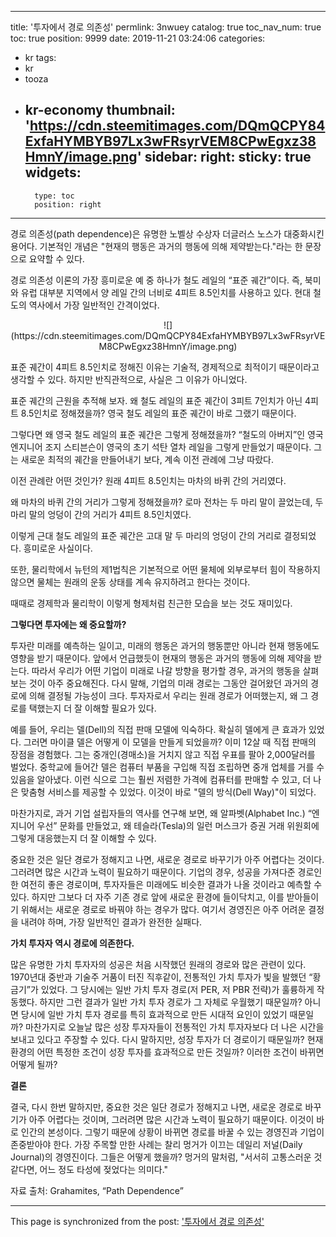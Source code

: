 
---
title: '투자에서 경로 의존성'
permlink: 3nwuey
catalog: true
toc_nav_num: true
toc: true
position: 9999
date: 2019-11-21 03:24:06
categories:
- kr
tags:
- kr
- tooza
- kr-economy
thumbnail: 'https://cdn.steemitimages.com/DQmQCPY84ExfaHYMBYB97Lx3wFRsyrVEM8CPwEgxz38HmnY/image.png'
sidebar:
    right:
        sticky: true
widgets:
    -
        type: toc
        position: right
---


경로 의존성(path dependence)은 유명한 노벨상 수상자 더글러스 노스가 대중화시킨 용어다. 기본적인 개념은 "현재의 행동은 과거의 행동에 의해 제약받는다."라는 한 문장으로 요약할 수 있다.  

경로 의존성 이론의 가장 흥미로운 예 중 하나가 철도 레일의 “표준 궤간”이다. 즉, 북미와 유럽 대부분 지역에서 양 레일 간의 너비로 4피트 8.5인치를 사용하고 있다. 현대 철도의 역사에서 가장 일반적인 간격이었다.

<center>
![](https://cdn.steemitimages.com/DQmQCPY84ExfaHYMBYB97Lx3wFRsyrVEM8CPwEgxz38HmnY/image.png)
</center>

표준 궤간이 4피트 8.5인치로 정해진 이유는 기술적, 경제적으로 최적이기 때문이라고 생각할 수 있다. 하지만 반직관적으로, 사실은 그 이유가 아니었다.  

표준 궤간의 근원을 추적해 보자. 왜 철도 레일의 표준 궤간이 3피트 7인치가 아닌 4피트 8.5인치로 정해졌을까? 영국 철도 레일의 표준 궤간이 바로 그랬기 때문이다. 

그렇다면 왜 영국 철도 레일의 표준 궤간은 그렇게 정해졌을까? “철도의 아버지”인 영국 엔지니어 조지 스티븐슨이 영국의 초기 석탄 열차 레일을 그렇게 만들었기 때문이다. 그는 새로운 최적의 궤간을 만들어내기 보다, 계속 이전 관례에 그냥 따랐다. 

이전 관례란 어떤 것인가? 원래 4피트 8.5인치는 마차의 바퀴 간의 거리였다.  

왜 마차의 바퀴 간의 거리가 그렇게 정해졌을까? 로마 전차는 두 마리 말이 끌었는데, 두 마리 말의 엉덩이 간의 거리가 4피트 8.5인치였다. 

이렇게 근대 철도 레일의 표준 궤간은 고대 말 두 마리의 엉덩이 간의 거리로 결정되었다. 흥미로운 사실이다.  

또한, 물리학에서 뉴턴의 제1법칙은 기본적으로 어떤 물체에 외부로부터 힘이 작용하지 않으면 물체는 원래의 운동 상태를 계속 유지하려고 한다는 것이다. 

때때로 경제학과 물리학이 이렇게 형제처럼 친근한 모습을 보는 것도 재미있다.
 

**그렇다면 투자에는 왜 중요할까?** 

투자란 미래를 예측하는 일이고, 미래의 행동은 과거의 행동뿐만 아니라 현재 행동에도 영향을 받기 때문이다. 앞에서 언급했듯이 현재의 행동은 과거의 행동에 의해 제약을 받는다. 따라서 우리가 어떤 기업이 미래로 나갈 방향을 평가할 경우, 과거의 행동을 살펴보는 것이 아주 중요해진다. 다시 말해, 기업의 미래 경로는 그동안 걸어왔던 과거의 경로에 의해 결정될 가능성이 크다. 투자자로서 우리는 원래 경로가 어떠했는지, 왜 그 경로를 택했는지 더 잘 이해할 필요가 있다. 

예를 들어, 우리는 델(Dell)의 직접 판매 모델에 익숙하다. 확실히 델에게 큰 효과가 있었다. 그러면 마이클 델은 어떻게 이 모델을 만들게 되었을까? 이미 12살 때 직접 판매의 장점을 경험했다. 그는 중개인(경매소)을 거치지 않고 직접 우표를 팔아 2,000달러를 벌었다. 중학교에 들어간 델은 컴퓨터 부품을 구입해 직접 조립하면 중개 업체를 거를 수 있음을 알아냈다. 이런 식으로 그는 훨씬 저렴한 가격에 컴퓨터를 판매할 수 있고, 더 나은 맞춤형 서비스를 제공할 수 있었다. 이것이 바로 "델의 방식(Dell Way)"이 되었다. 

마찬가지로, 과거 기업 설립자들의 역사를 연구해 보면, 왜 알파벳(Alphabet Inc.) “엔지니어 우선” 문화를 만들었고, 왜 테슬라(Tesla)의 일런 머스크가 증권 거래 위원회에 그렇게 대응했는지 더 잘 이해할 수 있다.  

중요한 것은 일단 경로가 정해지고 나면, 새로운 경로로 바꾸기가 아주 어렵다는 것이다. 그러려면 많은 시간과 노력이 필요하기 때문이다. 기업의 경우, 성공을 가져다준 경로인 한 여전히 좋은 경로이며, 투자자들은 미래에도 비슷한 결과가 나올 것이라고 예측할 수 있다. 하지만 그보다 더 자주 기존 경로 앞에 새로운 환경에 들이닥치고, 이를 받아들이기 위해서는 새로운 경로로 바꿔야 하는 경우가 많다. 여기서 경영진은 아주 어려운 결정을 내려야 하며, 가장 일반적인 결과가 완전한 실패다. 

**가치 투자자 역시 경로에 의존한다.** 

많은 유명한 가치 투자자의 성공은 처음 시작했던 원래의 경로와 많은 관련이 있다. 1970년대 중반과 기술주 거품이 터진 직후같이, 전통적인 가치 투자가 빛을 발했던 “황금기”가 있었다. 그 당시에는 일반 가치 투자 경로(저 PER, 저 PBR 전략)가 훌륭하게 작동했다. 하지만 그런 결과가 일반 가치 투자 경로가 그 자체로 우월했기 때문일까? 아니면 당시에 일반 가치 투자 경로를 특히 효과적으로 만든 시대적 요인이 있었기 때문일까? 마찬가지로 오늘날 많은 성장 투자자들이 전통적인 가치 투자자보다 더 나은 시간을 보내고 있다고 주장할 수 있다. 다시 말하지만, 성장 투자가 더 경로이기 때문일까? 현재 환경의 어떤 특정한 조건이 성장 투자를 효과적으로 만든 것일까? 이러한 조건이 바뀌면 어떻게 될까? 

**결론** 

결국, 다시 한번 말하지만, 중요한 것은 일단 경로가 정해지고 나면, 새로운 경로로 바꾸기가 아주 어렵다는 것이며, 그러려면 많은 시간과 노력이 필요하기 때문이다. 이것이 바로 인간의 본성이다. 그렇기 때문에 상황이 바뀌면 경로를 바꿀 수 있는 경영진과 기업이 존중받아야 한다. 가장 주목할 만한 사례는 찰리 멍거가 이끄는 데일리 저널(Daily Journal)의 경영진이다. 그들은 어떻게 했을까? 멍거의 말처럼, "서서히 고통스러운 것 같다면, 어느 정도 타성에 젖었다는 의미다." 

자료 출처: Grahamites, “Path Dependence”

- - -

This page is synchronized from the post: ['투자에서 경로 의존성'](https://steemit.com/@pius.pius/3nwuey)
